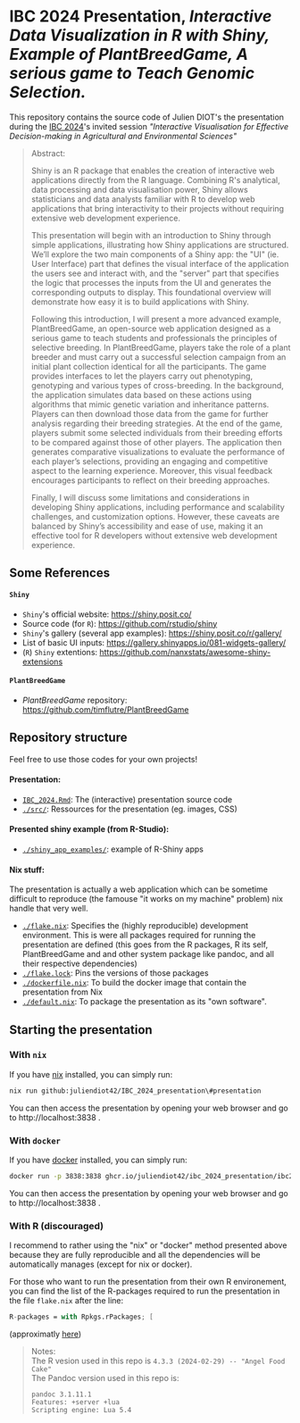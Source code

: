 # IBC 2024 Presentation, *Interactive Data Visualization in R with Shiny, Example of PlantBreedGame, A serious game to Teach Genomic Selection.*

This repository contains the source code of Julien DIOT's the presentation during the 
[IBC 2024](https://www.ibc2024.org/home)'s invited session *"Interactive Visualisation for Effective Decision-making in Agricultural and Environmental Sciences"*

> Abstract:
>
> Shiny is an R package that enables the creation of interactive web
> applications directly from the R language. Combining R's analytical, data
> processing and data visualisation power, Shiny allows statisticians and data
> analysts familiar with R to develop web applications that bring interactivity
> to their projects without requiring extensive web development experience.
> 
> This presentation will begin with an introduction to Shiny through simple
> applications, illustrating how Shiny applications are structured. We’ll explore
> the two main components of a Shiny app: the "UI" (ie. User Interface) part that
> defines the visual interface of the application the users see and interact with,
> and the "server" part that specifies the logic that processes the inputs from
> the UI and generates the corresponding outputs to display. This foundational
> overview will demonstrate how easy it is to build applications with Shiny.
> 
> Following this introduction, I will present a more advanced example,
> PlantBreedGame, an open-source web application designed as a serious game to
> teach students and professionals the principles of selective breeding. In
> PlantBreedGame, players take the role of a plant breeder and must carry out a
> successful selection campaign from an initial plant collection identical for all
> the participants. The game provides interfaces to let the players carry out
> phenotyping, genotyping and various types of cross-breeding. In the background,
> the application simulates data based on these actions using algorithms that
> mimic genetic variation and inheritance patterns. Players can then download
> those data from the game for further analysis regarding their breeding
> strategies. At the end of the game, players submit some selected individuals
> from their breeding efforts to be compared against those of other players.
> The application then generates comparative visualizations to evaluate the
> performance of each player’s selections, providing an engaging and competitive
> aspect to the learning experience. Moreover, this visual feedback encourages
> participants to reflect on their breeding approaches.
> 
> Finally, I will discuss some limitations and considerations in developing
> Shiny applications, including performance and scalability challenges, and
> customization options. However, these caveats are balanced by Shiny’s
> accessibility and ease of use, making it an effective tool for R developers
> without extensive web development experience.

## Some References

#### `Shiny`
- `Shiny`'s official website: https://shiny.posit.co/
- Source code (for `R`): https://github.com/rstudio/shiny
- `Shiny`'s gallery (several app examples): https://shiny.posit.co/r/gallery/
- List of basic UI inputs: https://gallery.shinyapps.io/081-widgets-gallery/
- (`R`) `Shiny` extentions: https://github.com/nanxstats/awesome-shiny-extensions


#### `PlantBreedGame`
- *PlantBreedGame* repository: https://github.com/timflutre/PlantBreedGame

## Repository structure

Feel free to use those codes for your own projects!

#### Presentation:
- [`IBC_2024.Rmd`](./IBC_2024.Rmd): The (interactive) presentation source code  
- [`./src/`](./src/): Ressources for the presentation (eg. images, CSS)

#### Presented shiny example (from R-Studio):
- [`./shiny_app_examples/`](./shiny_app_example/): example of R-Shiny apps

#### Nix stuff:

The presentation is actually a web application which can be sometime difficult to reproduce (the famouse "it works on my machine" problem) nix handle that very well.

- [`./flake.nix`](./flake.nix): Specifies the (highly reproducible) development environment.
This is were all packages required for running the presentation are defined (this goes from the R packages, R its self, PlantBreedGame and and other system package like pandoc, and all their respective dependencies)
- [`./flake.lock`](./flake.lock): Pins the versions of those packages
- [`./dockerfile.nix`](./dockerfile.nix): To build the docker image that contain the presentation from Nix
- [`./default.nix`](./default.nix): To package the presentation as its "own software".


## Starting the presentation

### With `nix`

If you have [nix](https://nixos.org/) installed, you can simply run: 

```sh
nix run github:juliendiot42/IBC_2024_presentation\#presentation
```

You can then access the presentation by opening your web browser and go to http://localhost:3838 .

### With `docker`

If you have [docker](https://www.docker.com/) installed, you can simply run: 

```sh
docker run -p 3838:3838 ghcr.io/juliendiot42/ibc_2024_presentation/ibc2024presentation:latest
```

You can then access the presentation by opening your web browser and go to http://localhost:3838 .

### With R (discouraged)

I recommend to rather using the "nix" or "docker" method presented above because
they are fully reproducible and all the dependencies will be automatically manages
(except for nix or docker).

For those who want to run the presentation from their own R environement, you
can find the list of the R-packages required to run the presentation in the file
`flake.nix` after the line:

```nix
R-packages = with Rpkgs.rPackages; [
```

(approximatly [here](https://github.com/juliendiot42/IBC_2024_presentation/blob/master/flake.nix#L38))

> Notes:  
> The R vesion used in this repo is `4.3.3 (2024-02-29) -- "Angel Food Cake"`  
> The Pandoc version used in this repo is:
>  ```
>  pandoc 3.1.11.1
>  Features: +server +lua
>  Scripting engine: Lua 5.4
>  ```

